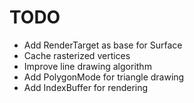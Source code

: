 # TODO

* Add RenderTarget as base for Surface
* Cache rasterized vertices
* Improve line drawing algorithm
* Add PolygonMode for triangle drawing
* Add IndexBuffer for rendering